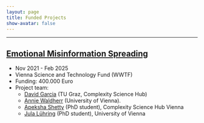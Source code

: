 ```yaml
---
layout: page
title: Funded Projects
show-avatar: false
---
```


___


## [Emotional Misinformation Spreading](/emomis.md)

* Nov 2021 - Feb 2025
* Vienna Science and Technology Fund (WWTF) <br>
* Funding: 400.000 Euro <br>
* Project team: 
    * [David Garcia](https://dgarcia.eu) (TU Graz, Complexity Science Hub) 
    * [Annie Waldherr](https://compcommlab.univie.ac.at/team/annie-waldherr/) (University of Vienna).
    * [Apeksha Shetty](https://twitter.com/apeksha_sh) (PhD student), Complexity Science Hub Vienna
    * [Jula Lühring](https://twitter.com/lue_jula) (PhD student), University of Vienna

